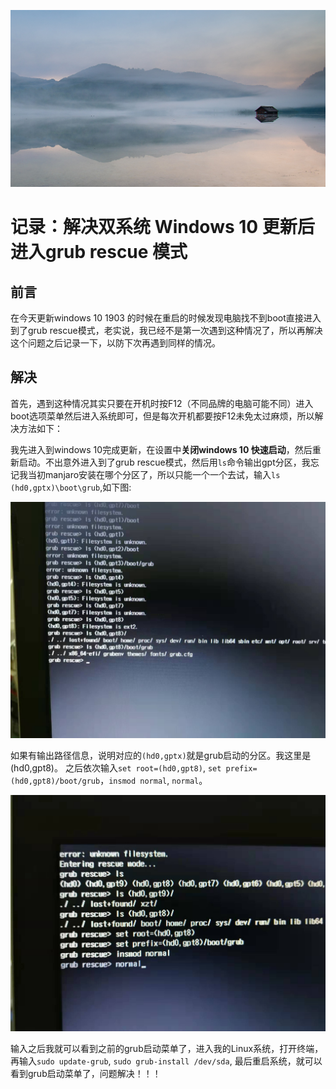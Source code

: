 [zhuyetu]:https://github.com/ZT-XU/myblog/raw/master/GRUB_pa_keng/light.jpg
[cs]:https://github.com/ZT-XU/myblog/raw/master/GRUB_pa_keng/%E5%BE%AE%E4%BF%A1%E5%9B%BE%E7%89%872.jpg
[qk]:https://github.com/ZT-XU/myblog/raw/master/GRUB_pa_keng/%E5%BE%AE%E4%BF%A1%E5%9B%BE%E7%89%871.jpg

![p][zhuyetu]

# 记录：解决双系统 Windows 10 更新后进入grub rescue 模式

## 前言


在今天更新windows 10 1903 的时候在重启的时候发现电脑找不到boot直接进入到了grub rescue模式，老实说，我已经不是第一次遇到这种情况了，所以再解决这个问题之后记录一下，以防下次再遇到同样的情况。

## 解决

首先，遇到这种情况其实只要在开机时按F12（不同品牌的电脑可能不同）进入boot选项菜单然后进入系统即可，但是每次开机都要按F12未免太过麻烦，所以解决方法如下：

我先进入到windows 10完成更新，在设置中**关闭windows 10 快速启动**，然后重新启动。不出意外进入到了grub rescue模式，然后用`ls`命令输出gpt分区，我忘记我当初manjaro安装在哪个分区了，所以只能一个一个去试，输入`ls (hd0,gptx)\boot\grub`,如下图:

![cs][cs]

如果有输出路径信息，说明对应的`(hd0,gptx)`就是grub启动的分区。我这里是(hd0,gpt8)。
之后依次输入`set root=(hd0,gpt8)`, `set prefix=(hd0,gpt8)/boot/grub`，`insmod normal`, `normal`。

![qk][qk]

输入之后我就可以看到之前的grub启动菜单了，进入我的Linux系统，打开终端，再输入`sudo update-grub`, `sudo grub-install /dev/sda`, 最后重启系统，就可以看到grub启动菜单了，问题解决！！！
